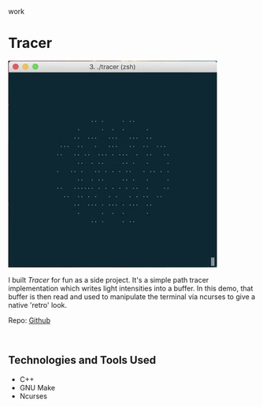 work
# Tracer

![seen demo3](https://raw.githubusercontent.com/mrpossoms/tracer/master/tracer.gif)

I built _Tracer_ for fun as a side project. It's a simple path tracer implementation which writes light intensities into a buffer. In this demo, that buffer is then read and used to manipulate the terminal via ncurses to give a native 'retro' look.

Repo: [Github](https://github.com/mrpossoms/tracer)

<br/>

## Technologies and Tools Used
* C++
* GNU Make
* Ncurses
